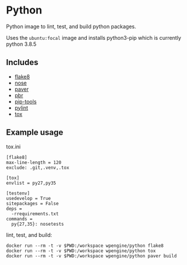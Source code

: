 # Python

Python image to lint, test, and build python packages.

Uses the `ubuntu:focal` image and installs python3-pip which
is currently python 3.8.5

## Includes

* [flake8](https://pypi.org/project/flake8/)
* [nose](https://pypi.org/project/nose/)
* [paver](https://github.com/paver/paver)
* [pbr](https://pypi.org/project/pbr/)
* [pip-tools](https://pypi.org/project/pip-tools/)
* [pylint](https://pypi.org/project/pylint/)
* [tox](https://pypi.org/project/tox/)

## Example usage

tox.ini

```
[flake8]
max-line-length = 120
exclude: .git,.venv,.tox

[tox]
envlist = py27,py35

[testenv]
usedevelop = True
sitepackages = False
deps =
  -rrequirements.txt
commands =
  py{27,35}: nosetests

```

lint, test, and build:

```
docker run --rm -t -v $PWD:/workspace wpengine/python flake8
docker run --rm -t -v $PWD:/workspace wpengine/python tox
docker run --rm -t -v $PWD:/workspace wpengine/python paver build
```
